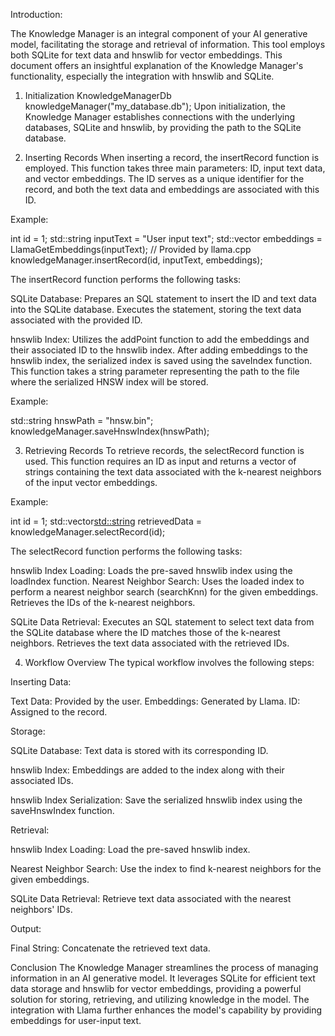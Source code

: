 Introduction:

The Knowledge Manager is an integral component of your AI generative model, facilitating the storage and retrieval of information. This tool employs both SQLite for text data and hnswlib for vector embeddings. This document offers an insightful explanation of the Knowledge Manager's functionality, especially the integration with hnswlib and SQLite.

1. Initialization
KnowledgeManagerDb knowledgeManager("my_database.db");
Upon initialization, the Knowledge Manager establishes connections with the underlying databases, SQLite and hnswlib, by providing the path to the SQLite database.

2. Inserting Records
When inserting a record, the insertRecord function is employed. This function takes three main parameters: ID, input text data, and vector embeddings. The ID serves as a unique identifier for the record, and both the text data and embeddings are associated with this ID.

Example: 

int id = 1;
std::string inputText = "User input text";
std::vector<float> embeddings = LlamaGetEmbeddings(inputText); // Provided by llama.cpp
knowledgeManager.insertRecord(id, inputText, embeddings);

The insertRecord function performs the following tasks:

SQLite Database:
Prepares an SQL statement to insert the ID and text data into the SQLite database.
Executes the statement, storing the text data associated with the provided ID.

hnswlib Index:
Utilizes the addPoint function to add the embeddings and their associated ID to the hnswlib index.
After adding embeddings to the hnswlib index, the serialized index is saved using the saveIndex function. This function takes a string parameter representing the path to the file where the serialized HNSW index will be stored.

Example:

std::string hnswPath = "hnsw.bin";
knowledgeManager.saveHnswIndex(hnswPath);

3. Retrieving Records
To retrieve records, the selectRecord function is used. This function requires an ID as input and returns a vector of strings containing the text data associated with the k-nearest neighbors of the input vector embeddings.

Example:

int id = 1;
std::vector<std::string> retrievedData = knowledgeManager.selectRecord(id);

The selectRecord function performs the following tasks:

hnswlib Index Loading:
Loads the pre-saved hnswlib index using the loadIndex function.
Nearest Neighbor Search:
Uses the loaded index to perform a nearest neighbor search (searchKnn) for the given embeddings.
Retrieves the IDs of the k-nearest neighbors.

SQLite Data Retrieval:
Executes an SQL statement to select text data from the SQLite database where the ID matches those of the k-nearest neighbors.
Retrieves the text data associated with the retrieved IDs.

4. Workflow Overview
The typical workflow involves the following steps:

Inserting Data:

Text Data: Provided by the user.
Embeddings: Generated by Llama.
ID: Assigned to the record.

Storage:

SQLite Database:
Text data is stored with its corresponding ID.

hnswlib Index:
Embeddings are added to the index along with their associated IDs.

hnswlib Index Serialization:
Save the serialized hnswlib index using the saveHnswIndex function.

Retrieval:

hnswlib Index Loading:
Load the pre-saved hnswlib index.

Nearest Neighbor Search:
Use the index to find k-nearest neighbors for the given embeddings.

SQLite Data Retrieval:
Retrieve text data associated with the nearest neighbors' IDs.

Output:

Final String: Concatenate the retrieved text data.


Conclusion
The Knowledge Manager streamlines the process of managing information in an AI generative model. It leverages SQLite for efficient text data storage and hnswlib for vector embeddings, providing a powerful solution for storing, retrieving, and utilizing knowledge in the model. The integration with Llama further enhances the model's capability by providing embeddings for user-input text.

